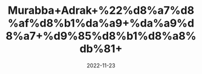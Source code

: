 ---
title: 'Murabba+Adrak+%22%d8%a7%d8%af%d8%b1%da%a9+%da%a9%d8%a7+%d9%85%d8%b1%d8%a8%db%81+'
date: '2022-11-23' 
metatag: '' 
inventory: '0' 
draft: false 
# meta description 
shortDescripton: 'Ginger+Preserve%22++It+has+anti+inflammatory+properties+that+can+help+with+muscle+pain+and+menstrual+cramps.'
description: 'Preserves+%d9%85%d8%b1%d8%a8%db%81+%d8%a7%da%86%d8%a7%d8%b1'
longdescription: ''
tags: ''
brand: ''
subCategory: ''
unit: '250 gm-Pk'
sellCount: '0'
featured: True
# product Price
price: '250.0'
# Product Short Description
shortDescription: 'Ginger+Preserve%22++It+has+anti+inflammatory+properties+that+can+help+with+muscle+pain+and+menstrual+cramps.'
productID: '43ECE3A0-393C-ED11-996A-005056B3A416'
type: 'products'
category: 'Preserves+%d9%85%d8%b1%d8%a8%db%81+%d8%a7%da%86%d8%a7%d8%b1' 
thumnailproduct: 'https://eraconnect.blob.core.windows.net/product-images/aminsaddiquidawakhana/eca1326f-76d5-4ee6-a583-80d619d96048.webp' 
images:
  - image: 'https://eraconnect.blob.core.windows.net/product-images/aminsaddiquidawakhana/eca1326f-76d5-4ee6-a583-80d619d96048.webp'  
Variants:
---